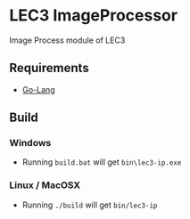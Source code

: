 # LEC3 ImageProcessor

Image Process module of LEC3

## Requirements

* [Go-Lang](https://golang.org/)

## Build

### Windows

* Running `build.bat` will get `bin\lec3-ip.exe` 

### Linux / MacOSX

* Running `./build` will get `bin/lec3-ip` 
